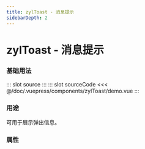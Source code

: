 ```yaml
---
title: zylToast - 消息提示
sidebarDepth: 2
---
```


# zylToast - 消息提示

### 基础用法

<zyl-demo-block>
::: slot source
<zylToast-demo></zylToast-demo>
:::
::: slot sourceCode
<<< @/doc/.vuepress/components/zylToast/demo.vue
:::
</zyl-demo-block>

### 用途

可用于展示弹出信息。

### 属性

<zylToast-attr></zylToast-attr>
